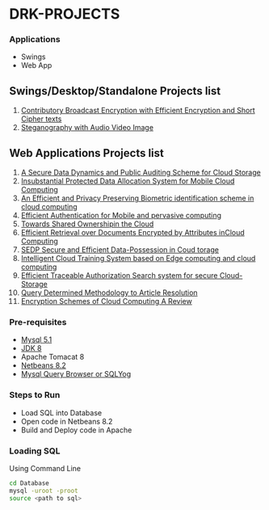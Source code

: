 # DRK-PROJECTS
### Applications
- Swings
- Web App

## Swings/Desktop/Standalone Projects list
                
1. [Contributory Broadcast Encryption with Efficient Encryption and Short Cipher texts](https://github.com/Hepsibah-Tryphosa/DRK--Contributory-Broadcast-Encryption-with-Efficient-Encryption-and-Short-Cipher-texts)
2. [Steganography with Audio Video Image](https://github.com/Hepsibah-Tryphosa/DRK--Steganography-with-Audio-Video-Image)

## Web Applications Projects list
1. [A Secure Data Dynamics and Public Auditing Scheme for Cloud Storage](https://github.com/Hepsibah-Tryphosa/DRK--A-Secure-Data-Dynamics-and-Public-Auditing-Scheme-for-Cloud-Storage)
2. [Insubstantial Protected Data Allocation System for Mobile Cloud Computing](https://github.com/Hepsibah-Tryphosa/DRK--Insubstantial-Protected-Data-Allocation-System-for-Mobile-Cloud-Computing)
3. [An Efficient and Privacy Preserving Biometric identification scheme in cloud computing](https://github.com/Hepsibah-Tryphosa/DRK--An-Efficient-and-Privacy-Preserving-Biometric-identification-scheme-in-cloud-computing)
4. [Efficient Authentication for Mobile and pervasive computing](https://github.com/Hepsibah-Tryphosa/DRK--Efficient-Authentication-for-Mobile-and-pervasive-computing)
5. [Towards Shared Ownershipin the Cloud](https://github.com/Hepsibah-Tryphosa/DRK--Towards-Shared-Ownership-in-the-Cloud)
6. [Efficient Retrieval over Documents Encrypted by Attributes inCloud Computing](https://github.com/Hepsibah-Tryphosa/DRK--Efficient-Retrieval-over-Documents-Encrypted-by-Attributes-in-Cloud-Computing)
7. [SEDP Secure and Efficient Data-Possession in Coud torage](https://github.com/Hepsibah-Tryphosa/DRK--SEPDP-Secure-and-Efficient-Data-Possession-in-Cloud-Storage)
8. [Intelligent Cloud Training System based on Edge computing and cloud computing](https://github.com/Hepsibah-Tryphosa/DRK--Intelligent-Cloud-Training-System-based-on-Edge-computing-and-cloud-computing)
9. [Efficient Traceable Authorization Search system for secure Cloud-Storage](https://github.com/Hepsibah-Tryphosa/DRK--Efficient-Traceable-Authorization-Search-system-for-secure-Cloud-Storage)
10. [Query Determined Methodology to Article Resolution](https://github.com/Hepsibah-Tryphosa/DRK--Query-Determined-Methodology-to-Article-Resolution)
11. [Encryption Schemes of Cloud Computing A Review](https://github.com/Hepsibah-Tryphosa/DRK--Encryption-Schemes-of-Cloud-Computing-A-Review)


### Pre-requisites
- [Mysql 5.1](https://drive.google.com/file/d/1SrOB7_Jbl30zup1Q0cD-_tgPO21aw_65/view?usp=share_link)
- [JDK 8](https://drive.google.com/file/d/18DJA6ZIIb1Bj6n4wsDv_hQW8NkKEqVFW/view?usp=share_link)
- Apache Tomacat 8
- [Netbeans 8.2](https://drive.google.com/file/d/1AkUgHBGWGeWDPqFJ8ZfiSWeCvZ2Gy_hx/view?usp=share_link)
- [Mysql Query Browser or  SQLYog](https://drive.google.com/file/d/13cbqhLp-EJR3Gs8EopkpXGaaWljg3IBJ/view?usp=share_link)

### Steps to Run
- Load SQL into Database
- Open code in Netbeans 8.2
- Build and Deploy code in Apache

### Loading SQL
Using Command Line
```sh
cd Database
mysql -uroot -proot
source <path to sql>
```         
